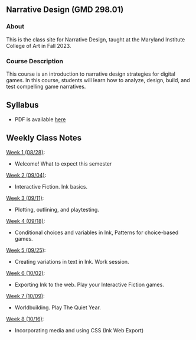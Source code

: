 ## Narrative Design (GMD 298.01)

### About
This is the class site for Narrative Design, taught at the Maryland Institute College of Art in Fall 2023.

### Course Description
This course is an introduction to narrative design strategies for digital games. In this course, students will learn how to analyze, design, build, and test compelling game narratives.

## Syllabus
- PDF is available [here](https://docs.google.com/document/d/1xL_CS4wk_TjH_3da6D6Ip5wgAo8To_NzFEVaRYefNCw/edit?usp=sharing)

## Weekly Class Notes

[Week 1 (08/28)](week1.md):
  - Welcome! What to expect this semester

[Week 2 (09/04)](week2.md):
  - Interactive Fiction. Ink basics.

[Week 3 (09/11)](week3.md):
  - Plotting, outlining, and playtesting.

[Week 4 (09/18)](week4.md):
  - Conditional choices and variables in Ink, Patterns for choice-based games.

[Week 5 (09/25)](week5.md):
  - Creating variations in text in Ink. Work session.

[Week 6 (10/02)](week6.md):
  - Exporting Ink to the web. Play your Interactive Fiction games.

[Week 7 (10/09)](week7.md):
  - Worldbuilding. Play The Quiet Year.

[Week 8 (10/16)](week8.md):
  - Incorporating media and using CSS (Ink Web Export)